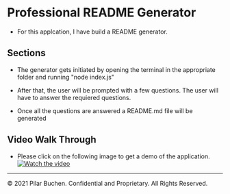 # Professional README Generator

- For this applcation, I have build a README generator. 

## Sections

- The generator gets initiated by opening the terminal in the appropriate folder and running "node index.js" 

- After that, the user will be prompted with a few questions. The user will have to answer the requiered questions.

- Once all the questions are answered a README.md file will be generated

## Video Walk Through 

- Please click on the following image to get a demo of the application.
[![Watch the video](https://i.postimg.cc/tJhCjCtw/2021-04-18-16-27-24.png)](https://drive.google.com/file/d/1K02z0hMMl_3wTIc-Xxw9JR_6UuogL7DQ/view)

---
© 2021 Pilar Buchen. Confidential and Proprietary. All Rights Reserved.